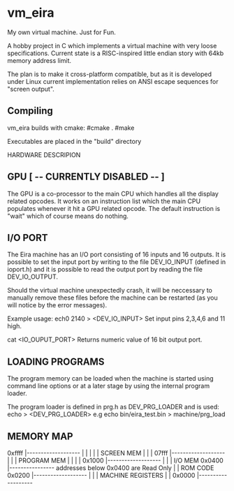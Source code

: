 # vm_eira
My own virtual machine. Just for Fun.


A hobby project in C which implements a virtual machine with very loose specifications.
Current state is a RISC-inspired little endian story with 64kb memory address limit.

The plan is to make it cross-platform compatible, but as it is developed under Linux
current implementation relies on ANSI escape sequences for "screen output".

Compiling
---------

vm_eira builds with cmake:
#cmake .
#make

Executables are placed in the "build" directory

HARDWARE DESCRIPION

GPU [ -- CURRENTLY DISABLED -- ]
---
The GPU is a co-processor to the main CPU which handles all the display related opcodes.
It works on an instruction list which the main CPU populates whenever it hit a GPU related
opcode. The default instruction is "wait" which of course means do nothing.

I/O PORT
--------
The Eira machine has an I/O port consisting of 16 inputs and 16 outputs.
It is possible to set the input port by writing to the file DEV_IO_INPUT (defined in ioport.h)
and it is possible to read the output port by reading the file DEV_IO_OUTPUT.

Should the virtual machine unexpectedly crash, it will be neccessary to manually remove
these files before the machine can be restarted (as you will notice by the error messages).

Example usage:
ech0 2140 > <DEV_IO_INPUT>
Set input pins 2,3,4,6 and 11 high.

cat <IO_OUPUT_PORT>
Returns numeric value of 16 bit output port.

LOADING PROGRAMS
----------------
The program memory can be loaded when the machine is started using command
line options or at a later stage by using the internal program loader.

The program loader is defined in prg.h as DEV_PRG_LOADER and is used:
echo <program name> > <DEV_PRG_LOADER>
e.g
echo bin/eira_test.bin > machine/prg_load

MEMORY MAP
----------

0xffff	|-------------------
		|
		|
		|
		|
		| SCREEN MEM
		|
		|
		|
07fff	|-------------------
		|
		|
		| PROGRAM MEM
		|
		|
		|
		|
0x1000	|-------------------
		|
		|
		| I/O MEM
0x0400	|---------------- addresses below 0x0400 are Read Only
		|
		| ROM CODE
0x0200	|-------------------
		|
		|
		| MACHINE REGISTERS
		|
		|
0x0000	|-------------------
